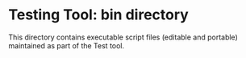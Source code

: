 Testing Tool: bin directory
===========================

This directory contains executable script files (editable and
portable) maintained as part of the Test tool.

